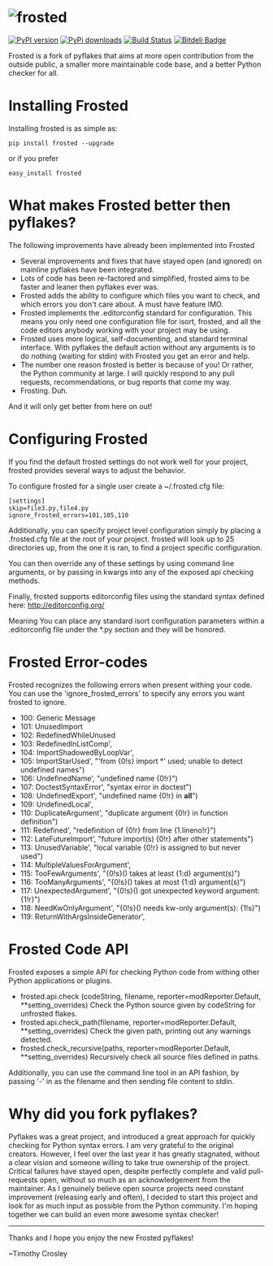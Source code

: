 ![frosted](https://raw.github.com/timothycrosley/frosted/master/logo.png)
=====

[![PyPI version](https://badge.fury.io/py/frosted.png)](http://badge.fury.io/py/frosted)
[![PyPi downloads](https://pypip.in/d/frosted/badge.png)](https://crate.io/packages/frosted/)
[![Build Status](https://travis-ci.org/timothycrosley/frosted.png?branch=master)](https://travis-ci.org/timothycrosley/frosted)
[![Bitdeli Badge](https://d2weczhvl823v0.cloudfront.net/timothycrosley/frosted/trend.png)](https://bitdeli.com/free "Bitdeli Badge")

Frosted is a fork of pyflakes that aims at more open contribution from the outside public, a smaller more maintainable code base,  and a better Python checker for all.

Installing Frosted
===================

Installing frosted is as simple as:

    pip install frosted --upgrade

or if you prefer

    easy_install frosted


What makes Frosted better then pyflakes?
===================

The following improvements have already been implemented into Frosted

- Several improvements and fixes that have stayed open (and ignored) on mainline pyflakes have been integrated.
- Lots of code has been re-factored and simplified, frosted aims to be faster and leaner then pyflakes ever was.
- Frosted adds the ability to configure which files you want to check, and which errors you don't care about. A must have feature IMO.
- Frosted implements the .editorconfig standard for configuration. This means you only need one configuration file for isort, frosted, and all the code editors anybody working with your project may be using.
- Frosted uses more logical, self-documenting, and standard terminal interface. With pyflakes the default action without any arguments is to do nothing (waiting for stdin) with Frosted you get an error and help.
- The number one reason frosted is better is because of you! Or rather, the Python community at large. I will quickly respond to any pull requests, recommendations, or bug reports that come my way.
- Frosting. Duh.

And it will only get better from here on out!

Configuring Frosted
======================

If you find the default frosted settings do not work well for your project, frosted provides several ways to adjust
the behavior.

To configure frosted for a single user create a ~/.frosted.cfg file:

    [settings]
    skip=file3.py,file4.py
    ignore_frosted_errors=101,105,110


Additionally, you can specify project level configuration simply by placing a .frosted.cfg file at the root of your
project. frosted will look up to 25 directories up, from the one it is ran, to find a project specific configuration.

You can then override any of these settings by using command line arguments, or by passing in kwargs into any of the
exposed api checking methods.

Finally, frosted supports editorconfig files using the standard syntax defined here:
http://editorconfig.org/

Meaning You can place any standard isort configuration parameters within a .editorconfig file under the *.py section
and they will be honored.

Frosted Error-codes
======================

Frosted recognizes the following errors when present withing your code. You can use the 'ignore_frosted_errors' to
specify any errors you want frosted to ignore.

- 100: Generic Message
- 101: UnusedImport
- 102: RedefinedWhileUnused
- 103: RedefinedInListComp',
- 104: ImportShadowedByLoopVar',
- 105: ImportStarUsed', "'from {0!s} import *' used; unable to detect undefined names")
- 106: UndefinedName', "undefined name {0!r}")
- 107: DoctestSyntaxError', "syntax error in doctest")
- 108: UndefinedExport', "undefined name {0!r} in __all__")
- 109: UndefinedLocal',
- 110: DuplicateArgument', "duplicate argument {0!r} in function definition")
- 111: Redefined', "redefinition of {0!r} from line {1.lineno!r}")
- 112: LateFutureImport', "future import(s) {0!r} after other statements")
- 113: UnusedVariable', "local variable {0!r} is assigned to but never used")
- 114: MultipleValuesForArgument',
- 115: TooFewArguments', "{0!s}() takes at least {1:d} argument(s)")
- 116: TooManyArguments', "{0!s}() takes at most {1:d} argument(s)")
- 117: UnexpectedArgument', "{0!s}() got unexpected keyword argument: {1!r}")
- 118: NeedKwOnlyArgument', "{0!s}() needs kw-only argument(s): {1!s}")
- 119: ReturnWithArgsInsideGenerator',

Frosted Code API
===================

Frosted exposes a simple API for checking Python code from withing other Python applications or plugins.

- frosted.api.check (codeString, filename, reporter=modReporter.Default, **setting_overrides)
  Check the Python source given by codeString for unfrosted flakes.
- frosted.api.check_path(filename, reporter=modReporter.Default, **setting_overrides)
  Check the given path, printing out any warnings detected.
- frosted.check_recursive(paths, reporter=modReporter.Default, **setting_overrides)
  Recursively check all source files defined in paths.

Additionally, you can use the command line tool in an API fashion, by passing '-' in as the filename and then sending
file content to stdin.

Why did you fork pyflakes?
===================

Pyflakes was a great project, and introduced a great approach for quickly checking for Python syntax errors. I am very grateful to the original creators.
However, I feel over the last year it has greatly stagnated, without a clear vision and someone willing to take true ownership of the project.
Critical failures have stayed open, despite perfectly complete and valid pull-requests open, without so much as an acknowledgement from the maintainer.
As I genuinely believe open source projects need constant improvement (releasing early and often), I decided to start this project and look for as much
input as possible from the Python community. I'm hoping together we can build an even more awesome syntax checker!

--------------------------------------------

Thanks and I hope you enjoy the new Frosted pyflakes!

~Timothy Crosley
